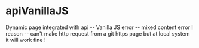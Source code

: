 # apiVanillaJS
Dynamic page integrated with api -- Vanilla JS 
error -- mixed content error !
reason -- can't make http request from a git https page 
but at local system it will work fine !
